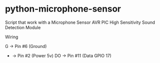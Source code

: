 # python-microphone-sensor
Script that work with a Microphone Sensor AVR PIC High Sensitivity Sound Detection Module

Wiring

G  -> Pin #6  (Ground)
+  -> Pin #2  (Power 5v)
DO -> Pin #11 (Data GPIO 17)
